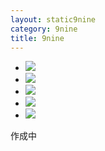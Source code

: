 ```yaml
---
layout: static9nine
category: 9nine
title: 9nine
---
```

<div class="flexslider">
<ul class="slides">
<li><img src="https://pbs.twimg.com/media/C_NW-MIV0AAUU5s.jpg" /></li>
<li><img src="https://pbs.twimg.com/media/C-uOSz0UMAAwCtE.jpg" /></li>
<li><img src="https://pbs.twimg.com/media/C6hVqA9U0AA7ta8.jpg" /></li>
<li><img src="https://pbs.twimg.com/media/C-p92UYUMAAzitd.jpg" /></li>
<li><img src="https://pbs.twimg.com/media/CyZZs35UoAAG43X.jpg" /></li>
</ul>
</div>

作成中